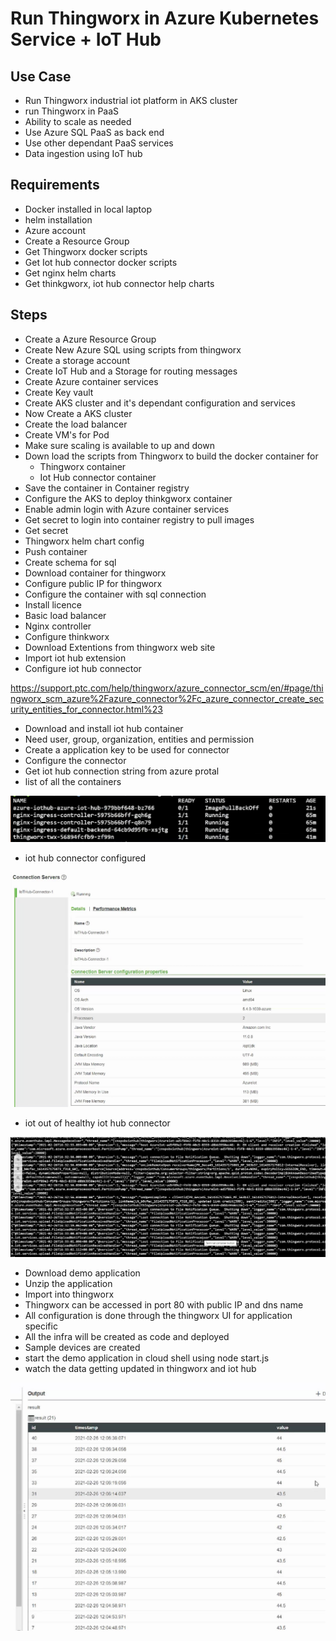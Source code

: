 # Run Thingworx in Azure Kubernetes Service + IoT Hub

## Use Case

- Run Thingworx industrial iot platform in AKS cluster
- run Thingworx in PaaS
- Ability to scale as needed
- Use Azure SQL PaaS as back end
- Use other dependant PaaS services
- Data ingestion using IoT hub

## Requirements

- Docker installed in local laptop
- helm installation
- Azure account
- Create a Resource Group
- Get Thingworx docker scripts
- Get Iot hub connector docker scripts
- Get nginx helm charts
- Get thinkgworx, iot hub connector help charts

## Steps

- Create a Azure Resource Group
- Create New Azure SQL using scripts from thingworx
- Create a storage account
- Create IoT Hub and a Storage for routing messages
- Create Azure container services
- Create Key vault
- Create AKS cluster and it's dependant configuration and services
- Now Create a AKS cluster
- Create the load balancer
- Create VM's for Pod
- Make sure scaling is available to up and down
- Down load the scripts from Thingworx to build the docker container for
    - Thingworx container
    - Iot Hub connector container
- Save the container in Container registry
- Configure the AKS to deploy thinkgworx container
- Enable admin login with Azure container services
- Get secret to login into container registry to pull images
- Get secret
- Thingworx helm chart config
- Push container
- Create schema for sql
- Download container for thingworx
- Configure public IP for thingworx
- Configure the container with sql connection
- Install licence
- Basic load balancer
- Nginx controller
- Configure thinkworx
- Download Extentions from thingworx web site
- Import iot hub extension
- Configure iot hub connector

https://support.ptc.com/help/thingworx/azure_connector_scm/en/#page/thingworx_scm_azure%2Fazure_connector%2Fc_azure_connector_create_security_entities_for_connector.html%23

- Download and install iot hub container
- Need user, group, organization, entities and permission
- Create a application key to be used for connector
- Configure the connector
- Get iot hub connection string from azure protal
- list of all the containers

![alt text](https://github.com/balakreshnan/ptc/blob/main/images/ptc5.jpg "Service Health")

- iot hub connector configured

![alt text](https://github.com/balakreshnan/ptc/blob/main/images/ptc2.jpg "Service Health")

- iot out of healthy iot hub connector

![alt text](https://github.com/balakreshnan/ptc/blob/main/images/ptc3.jpg "Service Health")

- Download demo application
- Unzip the application
- Import into thingworx
- Thingworx can be accessed in port 80 with public IP and dns name
- All configuration is done through the thingworx UI for application specific
- All the infra will be created as code and deployed
- Sample devices are created
- start the demo application in cloud shell using node start.js
- watch the data getting updated in thingworx and iot hub

![alt text](https://github.com/balakreshnan/ptc/blob/main/images/ptc4.jpg "Service Health")